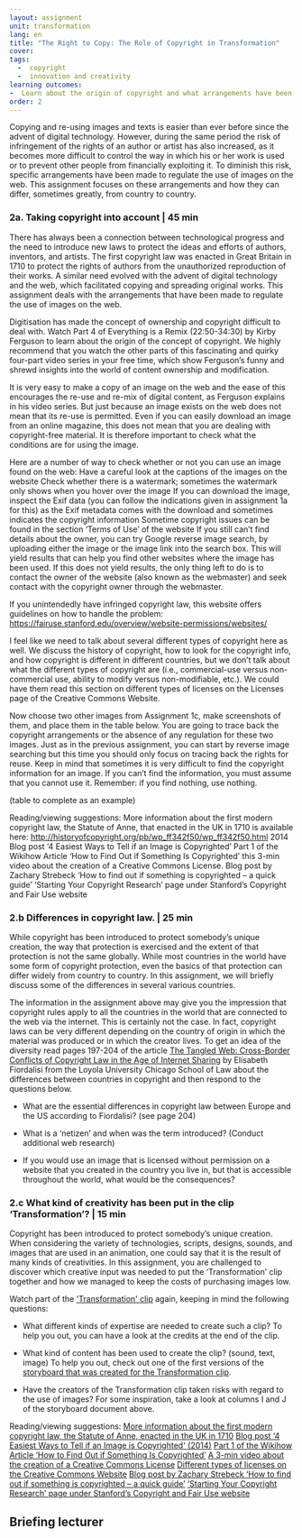 ```yaml
---
layout: assignment
unit: transformation
lang: en
title: "The Right to Copy: The Role of Copyright in Transformation"  
cover:
tags:
  -  copyright
  -  innovation and creativity
learning outcomes:
-  Learn about the origin of copyright and what arrangements have been made on the web to both protect the rights of authors while at the same time ensuring that content that can be shared freely.
order: 2
---
```

Copying and re-using images and texts is easier than ever before since the advent of digital technology. However, during the same period the risk of infringement of the rights of an author or artist has also increased, as it becomes more difficult to control the way in which his or her work is used or to prevent other people from financially exploiting it. To diminish this risk, specific arrangements have been made to regulate the use of images on the web. This assignment focuses on these arrangements and how they can differ, sometimes greatly, from country to country.
<!-- more -->

<!-- briefing-student -->

### 2a. Taking copyright into account | 45 min 
<!-- section-contents -->

There has always been a connection between technological progress and the need to introduce new laws to protect the ideas and efforts of authors, inventors, and artists.  The first copyright law was enacted in Great Britain in 1710 to protect the rights of authors from the unauthorized reproduction of their works. A similar need evolved with the advent of digital technology and the web, which facilitated copying and spreading original works. This assignment deals with the arrangements that have been made to regulate the use of images on the web.

Digitisation has made the concept of ownership and copyright difficult to deal with.
Watch Part 4 of Everything is a Remix (22:50-34:30) by Kirby Ferguson to learn about the origin of the concept of copyright. We highly recommend that you watch the other parts of this fascinating and quirky four-part video series in your free time, which show Ferguson’s funny and shrewd insights into the world of content ownership and modification.

It is very easy to make a copy of an image on the web and the ease of this encourages the re-use and re-mix of digital content, as Ferguson explains in his video series. But just because an image exists on the web does not mean that its re-use is permitted. Even if you can easily download an image from an online magazine, this does not mean that you are dealing with copyright-free material. It is therefore important to check what the conditions are for using the image. 

Here are a number of way to check whether or not you can use an image found on the web: 
Have a careful look at the captions of the images on the website
Check whether there is a watermark; sometimes the watermark only shows when you hover over the image 
If you can download the image, inspect the Exif data (you can follow the indications given in assignment 1a for this) as the Exif metadata comes with the download and sometimes indicates the copyright information
Sometime copyright issues can be found in the section ‘Terms of Use’ of the website 
If you still can’t find details about the owner, you can try Google reverse image search, by uploading either the image or the image link into the search box. This will yield results that can help you find other websites where the image has been used.
If this does not yield results, the only thing left to do is to contact the owner of the website (also known as the webmaster) and seek contact with the copyright owner through the webmaster. 

If you unintendedly have infringed copyright law, this website offers guidelines on how to handle the problem: 
https://fairuse.stanford.edu/overview/website-permissions/websites/ 

I feel like we need to talk about several different types of copyright here as well. We discuss the history of copyright, how to look for the copyright info, and how copyright is different in different countries, but we don’t talk about what the different types of copyright are (i.e., commercial-use versus non-commercial use, ability to modify versus non-modifiable, etc.). We could have them read this section on different types of licenses on the Licenses page of the Creative Commons Website.

Now choose two other images from Assignment 1c, make screenshots of them, and place them in the table below. You are going to trace back the copyright arrangements or the absence of any regulation for these two images. Just as in the previous assignment, you can start by reverse image searching but this time you should only focus on tracing back the rights for reuse. Keep in mind that sometimes it is very difficult to find the copyright information for an image. If you can’t find the information, you must assume that you cannot use it. Remember: if you find nothing, use nothing. 


(table to complete as an example) 
    
Reading/viewing suggestions:
More information about the first modern copyright law, the Statute of Anne, that enacted in the UK in 1710 is available here: http://historyofcopyright.org/pb/wp_ff342f50/wp_ff342f50.html 
2014 Blog post ‘4 Easiest Ways to Tell if an Image is Copyrighted’
Part 1 of the Wikihow Article ‘How to Find Out if Something Is Copyrighted’
this 3-min video about the creation of a Creative Commons License.
Blog post by Zachary Strebeck ‘How to find out if something is copyrighted – a quick guide’
‘Starting Your Copyright Research’ page under Stanford’s Copyright and Fair Use website

<!-- section -->  

### 2.b  Differences in copyright law. | 25 min

While copyright has been introduced to protect somebody’s unique creation, the way that protection is exercised and the extent of that protection is not the same globally. While most countries in the world have some form of copyright protection, even the basics of that protection can differ widely from country to country. In this assignment, we will briefly discuss some of the differences in several various countries.


The information in the assignment above may give you the impression that copyright rules apply to all the countries in the world that are connected to the web via the internet. This is certainly not the case. In fact, copyright laws can be very different depending on the country of origin in which the material was produced or in which the creator lives. 
To get an idea of the diversity read pages 197-204 of the article [The Tangled Web: Cross-Border Conflicts of Copyright Law in the Age of Internet Sharing](https://lawecommons.luc.edu/cgi/viewcontent.cgi?article=1178&context=lucilr) by Elisabeth Fiordalisi from the Loyola University Chicago School of Law about the differences between countries in copyright and then respond to the questions below.


- What are the essential differences in copyright law between Europe and the US according to Fiordalisi? (see page 204) 

- What is a ‘netizen’ and when was the term introduced? (Conduct additional web research) 

- If you would use an image that is licensed without permission on a website that you created in the country you live in, but that is accessible throughout the world, what would be the consequences? 

<!-- section -->  

### 2.c   What kind of creativity has been put in the clip ‘Transformation’? | 15 min

Copyright has been introduced to protect somebody’s unique creation. When considering the variety of technologies, scripts, designs, sounds, and images that are used in an animation, one could say that it is the result of many kinds of creativities. In this assignment, you are challenged to discover which creative input was needed to put the ‘Transformation’ clip together and how we managed to keep the costs of purchasing images low. 

Watch part of the ['Transformation' clip](https://ranke2.uni.lu/u/transformation/#c-clip.en) again, keeping in mind the following questions: 

- What different kinds of expertise are needed to create such a clip? To help you out, you can have a look at the credits at the end of the clip. 

- What kind of content has been used to create the clip? (sound, text, image) To help you out, check out one of the first versions of the [storyboard that was created for the Transformation clip](https://docs.google.com/spreadsheets/d/1Y6V7TX3o75lHOnPznarbfz16hv0q157vvr1qT3Y688w/edit?usp=sharing).

- Have the creators of the Transformation clip taken risks with regard to the use of images? For some inspiration, take a look at columns I and J of the storyboard document above. 

Reading/viewing suggestions:
[More information about the first modern copyright law, the Statute of Anne, enacted in the UK in 1710](http://historyofcopyright.org/pb/wp_ff342f50/wp_ff342f50.html)
[Blog post ‘4 Easiest Ways to Tell if an Image is Copyrighted' (2014)](https://www.drumbeatmarketing.net/marketing-blog/4-easiest-ways-tell-image-copyrighted)
[Part 1 of the Wikihow Article ‘How to Find Out if Something Is Copyrighted’](https://www.wikihow.com/Find-Out-if-Something-Is-Copyrighted)
[A 3-min video about the creation of a Creative Commons License](https://vimeo.com/13590841)
[Different types of licenses on the Creative Commons Website](https://creativecommons.org/licenses/)
[Blog post by Zachary Strebeck ‘How to find out if something is copyrighted – a quick guide’](https://strebecklaw.com/find-something-copyrighted-quick-guide/)
[‘Starting Your Copyright Research’ page under Stanford’s Copyright and Fair Use website](https://fairuse.stanford.edu/overview/copyright-research/getting-started/)

<!-- briefing-teacher -->
## Briefing lecturer
